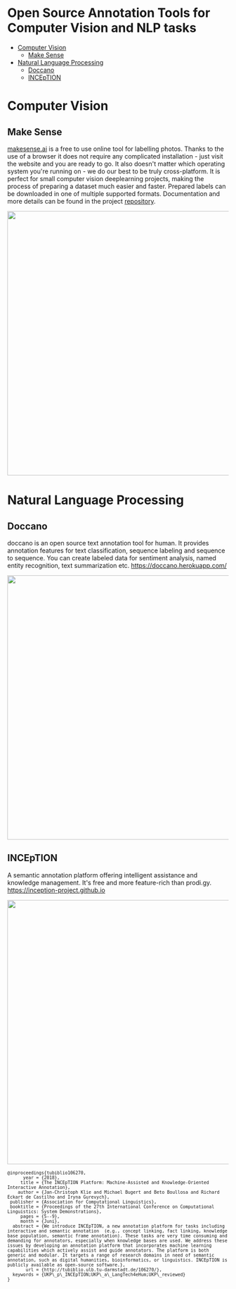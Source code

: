 # Open Source Annotation Tools for Computer Vision and NLP tasks

- [Computer Vision](#computer-vision)
  - [Make Sense](#make-sense)
- [Natural Language Processing](#natural-language-processing)
  - [Doccano](#doccano)
  - [INCEpTION](#inception)


# Computer Vision

## Make Sense

[makesense.ai][1] is a free to use online tool for labelling photos. Thanks to the use of a browser it does not require any complicated installation - just visit the website and you are ready to go. It also doesn't matter which operating system you're running on - we do our best to be truly cross-platform. It is perfect for small computer vision deeplearning projects, making the process of preparing a dataset much easier and faster. Prepared labels can be downloaded in one of multiple supported formats. Documentation and more details can be found in the project [repository][2].

[<p align="center"><img src="./polygon-demo.gif" width="600"></p>](https://github.com/SkalskiP/make-sense)

# Natural Language Processing

## Doccano

doccano is an open source text annotation tool for human. It provides annotation features for text classification, sequence labeling and sequence to sequence. You can create labeled data for sentiment analysis, named entity recognition, text summarization etc. https://doccano.herokuapp.com/

[<p align="center"><img src="https://github.com/Machine-Learning-Tokyo/Annotation_Tools/blob/master/doccano.gif" width="600"></p>](https://github.com/chakki-works/doccano)

[1]: http://makesense.ai
[2]: https://github.com/SkalskiP/make-sense

## INCEpTION

A semantic annotation platform offering intelligent assistance and knowledge management. It's free and more feature-rich than prodi.gy. https://inception-project.github.io

[<p align="center"><img src="https://inception-project.github.io//images/screenshot-annotation.png" width="600"></p>](https://inception-project.github.io)
<sup>
```
@inproceedings{tubiblio106270,
      year = {2018},
     title = {The INCEpTION Platform: Machine-Assisted and Knowledge-Oriented Interactive Annotation},
    author = {Jan-Christoph Klie and Michael Bugert and Beto Boullosa and Richard Eckart de Castilho and Iryna Gurevych},
 publisher = {Association for Computational Linguistics},
 booktitle = {Proceedings of the 27th International Conference on Computational Linguistics: System Demonstrations},
     pages = {5--9},
     month = {Juni},
  abstract = {We introduce INCEpTION, a new annotation platform for tasks including interactive and semantic annotation  (e.g., concept linking, fact linking, knowledge base population, semantic frame annotation). These tasks are very time consuming and demanding for annotators, especially when knowledge bases are used. We address these issues by developing an annotation platform that incorporates machine learning capabilities which actively assist and guide annotators. The platform is both generic and modular. It targets a range of research domains in need of semantic annotation, such as digital humanities, bioinformatics, or linguistics. INCEpTION is publicly available as open-source software.},
       url = {http://tubiblio.ulb.tu-darmstadt.de/106270/},
  keywords = {UKP\_p\_INCEpTION;UKP\_a\_LangTech4eHum;UKP\_reviewed}
}
```
</sup>
